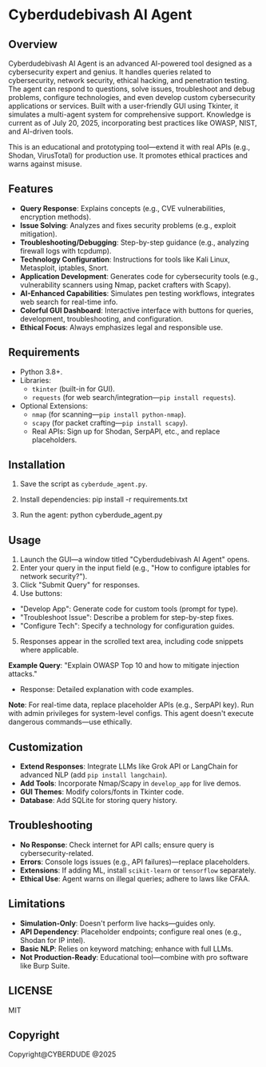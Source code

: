 # Cyberdudebivash AI Agent

## Overview
Cyberdudebivash AI Agent is an advanced AI-powered tool designed as a cybersecurity expert and genius. It handles queries related to cybersecurity, network security, ethical hacking, and penetration testing. The agent can respond to questions, solve issues, troubleshoot and debug problems, configure technologies, and even develop custom cybersecurity applications or services. Built with a user-friendly GUI using Tkinter, it simulates a multi-agent system for comprehensive support. Knowledge is current as of July 20, 2025, incorporating best practices like OWASP, NIST, and AI-driven tools.

This is an educational and prototyping tool—extend it with real APIs (e.g., Shodan, VirusTotal) for production use. It promotes ethical practices and warns against misuse.

## Features
- **Query Response**: Explains concepts (e.g., CVE vulnerabilities, encryption methods).
- **Issue Solving**: Analyzes and fixes security problems (e.g., exploit mitigation).
- **Troubleshooting/Debugging**: Step-by-step guidance (e.g., analyzing firewall logs with tcpdump).
- **Technology Configuration**: Instructions for tools like Kali Linux, Metasploit, iptables, Snort.
- **Application Development**: Generates code for cybersecurity tools (e.g., vulnerability scanners using Nmap, packet crafters with Scapy).
- **AI-Enhanced Capabilities**: Simulates pen testing workflows, integrates web search for real-time info.
- **Colorful GUI Dashboard**: Interactive interface with buttons for queries, development, troubleshooting, and configuration.
- **Ethical Focus**: Always emphasizes legal and responsible use.

## Requirements
- Python 3.8+.
- Libraries:
  - `tkinter` (built-in for GUI).
  - `requests` (for web search/integration—`pip install requests`).
- Optional Extensions:
  - `nmap` (for scanning—`pip install python-nmap`).
  - `scapy` (for packet crafting—`pip install scapy`).
  - Real APIs: Sign up for Shodan, SerpAPI, etc., and replace placeholders.

## Installation
1. Save the script as `cyberdude_agent.py`.
2. Install dependencies: pip install -r requirements.txt

3. Run the agent:
python cyberdude_agent.py



## Usage
1. Launch the GUI—a window titled "Cyberdudebivash AI Agent" opens.
2. Enter your query in the input field (e.g., "How to configure iptables for network security?").
3. Click "Submit Query" for responses.
4. Use buttons:
- "Develop App": Generate code for custom tools (prompt for type).
- "Troubleshoot Issue": Describe a problem for step-by-step fixes.
- "Configure Tech": Specify a technology for configuration guides.
5. Responses appear in the scrolled text area, including code snippets where applicable.

**Example Query**: "Explain OWASP Top 10 and how to mitigate injection attacks."
- Response: Detailed explanation with code examples.

**Note**: For real-time data, replace placeholder APIs (e.g., SerpAPI key). Run with admin privileges for system-level configs. This agent doesn't execute dangerous commands—use ethically.

## Customization
- **Extend Responses**: Integrate LLMs like Grok API or LangChain for advanced NLP (add `pip install langchain`).
- **Add Tools**: Incorporate Nmap/Scapy in `develop_app` for live demos.
- **GUI Themes**: Modify colors/fonts in Tkinter code.
- **Database**: Add SQLite for storing query history.

## Troubleshooting
- **No Response**: Check internet for API calls; ensure query is cybersecurity-related.
- **Errors**: Console logs issues (e.g., API failures)—replace placeholders.
- **Extensions**: If adding ML, install `scikit-learn` or `tensorflow` separately.
- **Ethical Use**: Agent warns on illegal queries; adhere to laws like CFAA.

## Limitations
- **Simulation-Only**: Doesn't perform live hacks—guides only.
- **API Dependency**: Placeholder endpoints; configure real ones (e.g., Shodan for IP intel).
- **Basic NLP**: Relies on keyword matching; enhance with full LLMs.
- **Not Production-Ready**: Educational tool—combine with pro software like Burp Suite.

## LICENSE 

  MIT

## Copyright

 Copyright@CYBERDUDE @2025